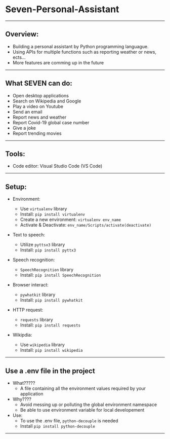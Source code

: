 # Seven-Personal-Assistant
---
## Overview:
- Building a personal assistant by Python programming languague.
- Using APIs for multiple functions such as reporting weather or news, ects...
- More features are comming up in the future
---
##  What SEVEN can do:
- Open desktop applications
- Search on Wikipedia and Google
- Play a video on Youtube 
- Send an email
- Report news and weather
- Report Covid-19 global case number
- Give a joke
- Report trending movies
---
## Tools:
- Code editor: Visual Studio Code (VS Code)
---
## Setup:
- Environment:
  - Use ```virtualenv``` library
  - Install: ```pip install virtualenv```
  - Create a new environment: ```virtualenv env_name```
  - Activate & Deactivate: ```env_name/Scripts/activate(deactivate)```

- Text to speech: 
  - Utilize ```pyttsx3``` library
  - Install: ```pip install pyttx3```
- Speech recognition:
  - ```SpeechRecognition``` library
  - Install: ```pip install SpeechRecognition ```
- Browser interact:
  - ```pywhatkit``` library
  - Install: ```pip install pywhatkit```
- HTTP request:
  - ```requests``` library
  - Install: ```pip install requests```
- Wikipdia:
  - Use ```wikipedia``` library
  - Install: ```pip install wikipedia```
---
## Use a .env file in the project
- What?????
  - A file containing all the environment values required by your application
- Why????
  - Avoid messing up or polluting the global environment namespace
  - Be able to use environment variable for local developement
 - Use: 
    - To use the .env file, ```python-decouple``` is needed
    - Install ```pip install python-decouple```
---

